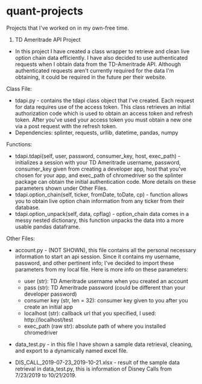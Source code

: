 # quant-projects

Projects that I've worked on in my own-free time.

1.  TD Ameritrade API Project
- In this project I have created a class wrapper to retrieve and clean live option chain data efficiently.  I have also decided to use authenticated requests when I obtain data from the TD-Ameritrade API.  Although authenticated requests aren't currently required for the data I'm obtaining, it could be required in the future per their website. 

Class File:
- tdapi.py - contains the tdapi class object that I've created.  Each request for data requires use of the access token.  This class retrieves an initial authorization code which is used to obtain an access token and refresh token.  After you've used your access token you must obtain a new one via a post request with the refresh token.  
- Dependencies: splinter, requests, urllib, datetime, pandas, numpy


Functions:
- tdapi.tdapi(self, user, password, consumer_key, host, exec_path) - initializes a session with your TD Ameritrade username, password, consumer_key given from creating a developer app, host that you've chosen for your app, and exec_path of chromedriver so the splinter package can obtain the initial authentication code.  More details on these parameters shown under Other Files.  
- tdapi.option_chain(self, ticker, fromDate, toDate, cp) - function allows you to obtain live option chain information from any ticker from their database. 
- tdapi.option_unpack(self, data, cpflag) - option_chain data comes in a messy nested dictionary, this function unpacks the data into a more usable pandas dataframe.

Other Files:
- account.py - (NOT SHOWN), this file contains all the personal necessary information to start an api session.  Since it contains my username, password, and other pertinent info; I've decided to import these parameters from my local file.  Here is more info on these parameters:
  - user (str): TD Ameritrade username when you created an account
  - pass (str): TD Ameritrade password (could be different than your developer password)
  - consumer key (str, len = 32): consumer key given to you after you create an initial app
  - localhost (str): callback url that you specified, I used: http://localhost/test
  - exec_path (raw str): absolute path of where you installed chromedriver

- data_test.py - in this file I have shown a sample data retrieval, cleaning, and export to a dynamically named excel file.
- DIS_CALL_2019-07-23_2019-10-21.xlsx - result of the sample data retrieval in data_test.py, this is information of Disney Calls from 7/23/2019 to 10/21/2019.
